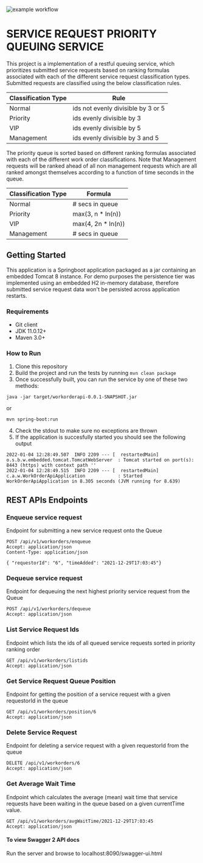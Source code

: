 ![example workflow](https://img.shields.io/github/workflow/status/nhanby/3a1fb4202f203a43474838e83f2e414bdd535ead13f8b2d416611d0c4de0a7d1/work-order-service-ci-pipeline)

# SERVICE REQUEST PRIORITY QUEUING SERVICE 
This project is a implementation of a restful queuing service, which prioritizes submitted service requests based on ranking formulas associated with each of the different service request classification types. Submitted requests are classified using the below classification rules.

|    Classification Type      |     Rule     |
| ---------------------------- | --------------------------- |
|          Normal              |  ids not evenly divisible by 3 or 5  |
|         Priority             |     ids evenly divisible by 3        |
|           VIP                |     ids evenly divisible by 5        |
|        Management            |   ids evenly divisible by 3 and 5    |

The priority queue is sorted based on different ranking formulas associated with each of the different work order classifications. Note that Management requests will be ranked ahead of all non management requests which are all ranked amongst themselves according to a function of time seconds in the queue.

|    Classification Type      |       Formula       |
| ---------------------------- | --------------------------- |
|          Normal              |       # secs in queue       |
|         Priority             |        max(3, n * ln(n))    |
|           VIP                |        max(4, 2n * ln(n))   |
|        Management            |       # secs in queue       |

## Getting Started
This application is a Springboot application packaged as a jar containing an embedded Tomcat 8 instance. For demo purposes the persistence tier was implemented using an embedded H2 in-memory database, therefore submitted service request data won't be persisted across application restarts. 

### Requirements
* Git client
* JDK 11.0.12+
* Maven 3.0+

### How to Run 
1. Clone this repository 
2. Build the project and run the tests by running 
```mvn clean package```
3. Once successfully built, you can run the service by one of these two methods:
```
java -jar target/workorderapi-0.0.1-SNAPSHOT.jar
```
or
```
mvn spring-boot:run
```
4. Check the stdout to make sure no exceptions are thrown
5. If the application is succesfully started you should see the following output
```
2022-01-04 12:28:49.507  INFO 2209 --- [  restartedMain] o.s.b.w.embedded.tomcat.TomcatWebServer  : Tomcat started on port(s): 8443 (https) with context path ''
2022-01-04 12:28:49.515  INFO 2209 --- [  restartedMain] c.a.w.WorkOrderApiApplication            : Started WorkOrderApiApplication in 8.305 seconds (JVM running for 8.639)
```
## REST APIs Endpoints
### Enqueue service request
Endpoint for submitting a new service request onto the Queue
```
POST /api/v1/workorders/enqueue
Accept: application/json
Content-Type: application/json

{ "requestorId": "6", "timeAdded": "2021-12-29T17:03:45"} 
```
### Dequeue service request
Endpoint for dequeuing the next highest priority service request from the Queue
```
POST /api/v1/workorders/dequeue
Accept: application/json
```
### List Service Request Ids
Endpoint which lists the ids of all queued service requests sorted in priority ranking order
```
GET /api/v1/workorders/listids
Accept: application/json
```
### Get Service Request Queue Position
Endpoint for getting the position of a service request with a given requestorId in the queue 
```
GET /api/v1/workorders/position/6
Accept: application/json
```
### Delete Service Request
Endpoint for deleting a service request with a given requestorId from the queue 
```
DELETE /api/v1/workorders/6
Accept: application/json
```
### Get Average Wait Time
Endpoint which calculates the average (mean) wait time that service requests have been waiting in the queue based on a given currentTime value.
```
GET /api/v1/workorders/avgWaitTime/2021-12-29T17:03:45
Accept: application/json
```
#### To view Swagger 2 API docs
Run the server and browse to localhost:8090/swagger-ui.html
